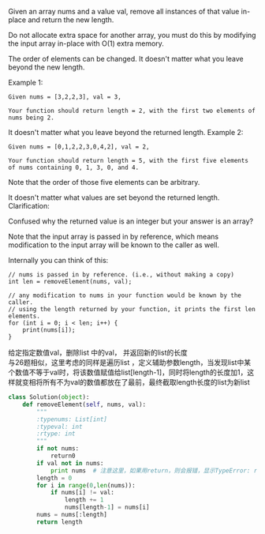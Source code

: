 Given an array nums and a value val, remove all instances of that value in-place and return the new length.

Do not allocate extra space for another array, you must do this by modifying the input array in-place with O(1) extra memory.

The order of elements can be changed. It doesn't matter what you leave beyond the new length.

Example 1:
```
Given nums = [3,2,2,3], val = 3,

Your function should return length = 2, with the first two elements of nums being 2.
```
It doesn't matter what you leave beyond the returned length.
Example 2:
```
Given nums = [0,1,2,2,3,0,4,2], val = 2,

Your function should return length = 5, with the first five elements of nums containing 0, 1, 3, 0, and 4.
```
Note that the order of those five elements can be arbitrary.

It doesn't matter what values are set beyond the returned length.
Clarification:

Confused why the returned value is an integer but your answer is an array?

Note that the input array is passed in by reference, which means modification to the input array will be known to the caller as well.

Internally you can think of this:
```
// nums is passed in by reference. (i.e., without making a copy)
int len = removeElement(nums, val);

// any modification to nums in your function would be known by the caller.
// using the length returned by your function, it prints the first len elements.
for (int i = 0; i < len; i++) {
    print(nums[i]);
}
```
给定指定数值val，删除list 中的val， 并返回新的list的长度  
与26题相似，这里考虑的同样是遍历list ，定义辅助参数length，当发现list中某个数值不等于val时，将该数值赋值给list[length-1]，同时将length的长度加1，这样就变相将所有不为val的数值都放在了最前，最终截取length长度的list为新list

```python
class Solution(object):
    def removeElement(self, nums, val):
        """
        :typenums: List[int]
        :typeval: int
        :rtype: int
        """
        if not nums:
            return0
        if val not in nums:
            print nums  # 注意这里，如果用return，则会报错，显示TypeError: range() integer end argument expected, got list，但如果换做print则不再报错
        length = 0
        for i in range(0,len(nums)):
            if nums[i] != val:
                length += 1
                nums[length-1] = nums[i]
        nums = nums[:length]
        return length
```
